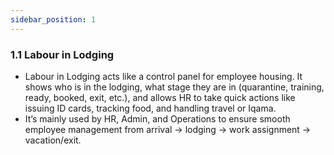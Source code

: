 ```yaml
---
sidebar_position: 1
---
```

### 1.1 Labour in Lodging

- Labour in Lodging acts like a control panel for employee housing. It shows who is in the lodging, what stage they are in (quarantine, training, ready, booked, exit, etc.), and allows HR to take quick actions like issuing ID cards, tracking food, and handling travel or Iqama.
- It’s mainly used by HR, Admin, and Operations to ensure smooth employee management from arrival → lodging → work assignment → vacation/exit.